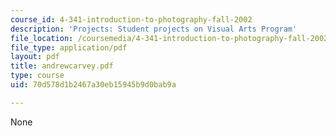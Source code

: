 ```yaml
---
course_id: 4-341-introduction-to-photography-fall-2002
description: 'Projects: Student projects on Visual Arts Program'
file_location: /coursemedia/4-341-introduction-to-photography-fall-2002/70d578d1b2467a30eb15945b9d0bab9a_andrewcarvey.pdf
file_type: application/pdf
layout: pdf
title: andrewcarvey.pdf
type: course
uid: 70d578d1b2467a30eb15945b9d0bab9a

---
```

None